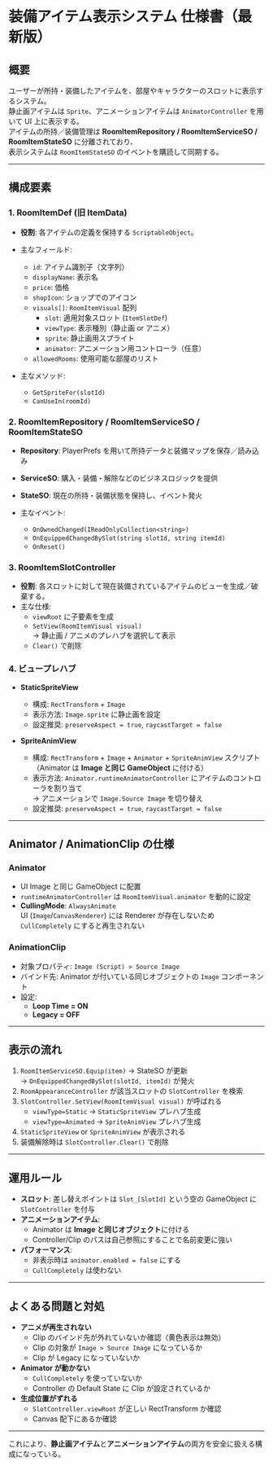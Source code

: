 # 装備アイテム表示システム 仕様書（最新版）

## 概要

ユーザーが所持・装備したアイテムを、部屋やキャラクターのスロットに表示するシステム。  
静止画アイテムは `Sprite`、アニメーションアイテムは `AnimatorController` を用いて UI 上に表示する。  
アイテムの所持／装備管理は **RoomItemRepository / RoomItemServiceSO / RoomItemStateSO** に分離されており、  
表示システムは `RoomItemStateSO` のイベントを購読して同期する。

---

## 構成要素

### 1. RoomItemDef (旧 ItemData)

- **役割**: 各アイテムの定義を保持する `ScriptableObject`。
- 主なフィールド:

  - `id`: アイテム識別子（文字列）
  - `displayName`: 表示名
  - `price`: 価格
  - `shopIcon`: ショップでのアイコン
  - `visuals[]`: `RoomItemVisual` 配列
    - `slot`: 適用対象スロット (`ItemSlotDef`)
    - `viewType`: 表示種別（静止画 or アニメ）
    - `sprite`: 静止画用スプライト
    - `animator`: アニメーション用コントローラ（任意）
  - `allowedRooms`: 使用可能な部屋のリスト

- 主なメソッド:
  - `GetSpriteFor(slotId)`
  - `CanUseIn(roomId)`

### 2. RoomItemRepository / RoomItemServiceSO / RoomItemStateSO

- **Repository**: PlayerPrefs を用いて所持データと装備マップを保存／読み込み
- **ServiceSO**: 購入・装備・解除などのビジネスロジックを提供
- **StateSO**: 現在の所持・装備状態を保持し、イベント発火

- 主なイベント:
  - `OnOwnedChanged(IReadOnlyCollection<string>)`
  - `OnEquippedChangedBySlot(string slotId, string itemId)`
  - `OnReset()`

### 3. RoomItemSlotController

- **役割**: 各スロットに対して現在装備されているアイテムのビューを生成／破棄する。
- 主な仕様:
  - `viewRoot` に子要素を生成
  - `SetView(RoomItemVisual visual)`  
    → 静止画 / アニメのプレハブを選択して表示
  - `Clear()` で削除

### 4. ビュープレハブ

- **StaticSpriteView**

  - 構成: `RectTransform` + `Image`
  - 表示方法: `Image.sprite` に静止画を設定
  - 設定推奨: `preserveAspect = true`, `raycastTarget = false`

- **SpriteAnimView**
  - 構成: `RectTransform` + `Image` + `Animator` + `SpriteAnimView` スクリプト  
    （Animator は **Image と同じ GameObject** に付ける）
  - 表示方法: `Animator.runtimeAnimatorController` にアイテムのコントローラを割り当て  
    → アニメーションで `Image.Source Image` を切り替え
  - 設定推奨: `preserveAspect = true`, `raycastTarget = false`

---

## Animator / AnimationClip の仕様

### Animator

- UI Image と同じ GameObject に配置
- `runtimeAnimatorController` は `RoomItemVisual.animator` を動的に設定
- **CullingMode**: `AlwaysAnimate`  
  UI (`Image`/`CanvasRenderer`) には Renderer が存在しないため  
  `CullCompletely` にすると再生されない

### AnimationClip

- 対象プロパティ: `Image (Script) > Source Image`
- バインド先: Animator が付いている同じオブジェクトの `Image` コンポーネント
- 設定:
  - **Loop Time = ON**
  - **Legacy = OFF**

---

## 表示の流れ

1. `RoomItemServiceSO.Equip(item)` → StateSO が更新  
   → `OnEquippedChangedBySlot(slotId, itemId)` が発火
2. `RoomAppearanceController` が該当スロットの `SlotController` を検索
3. `SlotController.SetView(RoomItemVisual visual)` が呼ばれる
   - `viewType=Static` → `StaticSpriteView` プレハブ生成
   - `viewType=Animated` → `SpriteAnimView` プレハブ生成
4. `StaticSpriteView` or `SpriteAnimView` が表示される
5. 装備解除時は `SlotController.Clear()` で削除

---

## 運用ルール

- **スロット**: 差し替えポイントは `Slot_[SlotId]` という空の GameObject に `SlotController` を付与
- **アニメーションアイテム**:
  - Animator は **Image と同じオブジェクト**に付ける
  - Controller/Clip のパスは自己参照にすることで名前変更に強い
- **パフォーマンス**:
  - 非表示時は `animator.enabled = false` にする
  - `CullCompletely` は使わない

---

## よくある問題と対処

- **アニメが再生されない**
  - Clip のバインド先が外れていないか確認（黄色表示は無効）
  - Clip の対象が `Image > Source Image` になっているか
  - Clip が Legacy になっていないか
- **Animator が動かない**
  - `CullCompletely` を使っていないか
  - Controller の Default State に Clip が設定されているか
- **生成位置がずれる**
  - `SlotController.viewRoot` が正しい RectTransform か確認
  - Canvas 配下にあるか確認

---

これにより、**静止画アイテム**と**アニメーションアイテム**の両方を安全に扱える構成になっている。
